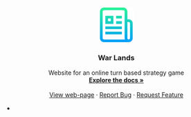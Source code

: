 <div id="top"></div>
<!--
*** Thanks for checking out the Best-README-Template. If you have a suggestion
*** that would make this better, please fork the repo and create a pull request
*** or simply open an issue with the tag "enhancement".
*** Don't forget to give the project a star!
*** Thanks again! Now go create something AMAZING! :D
-->

<!-- PROJECT LOGO -->
<br />
<div align="center">
  <a href="https://github.com/othneildrew/Best-README-Template">
    <img src="logo.png" alt="Logo" width="80" height="80">
  </a>

  <h3 align="center">War Lands</h3>

  <p align="center">
    Website for an online turn based strategy game
    <br />
    <a href="https://github.com/talvinr/War-Lands/README.md"><strong>Explore the docs »</strong></a>
    <br />
    <br />
    <a href="https://waroflands.000webhostapp.com/">View web-page</a>
    ·
    <a href="https://github.com/talvinr/War-Lands/issues">Report Bug</a>
    ·
    <a href="https://github.com/talvinr/War-Lands/issues">Request Feature</a>
  </p>
</div>

<li>
      
